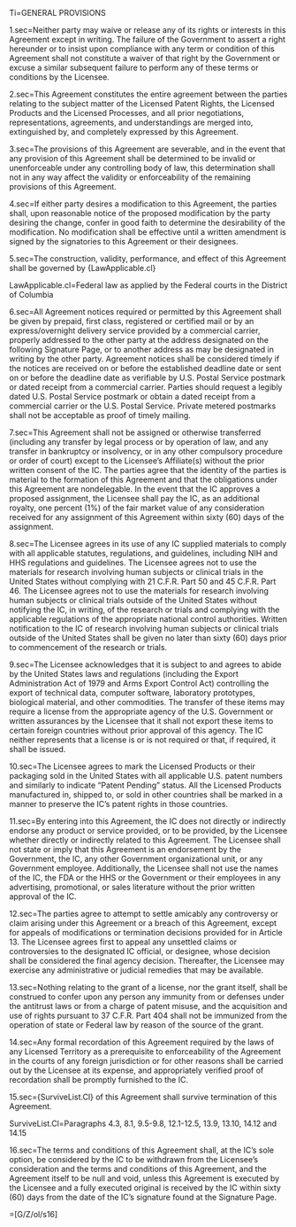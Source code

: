 Ti=GENERAL PROVISIONS

1.sec=Neither party may waive or release any of its rights or interests in this Agreement except in writing.  The failure of the Government to assert a right hereunder or to insist upon compliance with any term or condition of this Agreement shall not constitute a waiver of that right by the Government or excuse a similar subsequent failure to perform any of these terms or conditions by the Licensee.

2.sec=This Agreement constitutes the entire agreement between the parties relating to the subject matter of the Licensed Patent Rights, the Licensed Products and the Licensed Processes, and all prior negotiations, representations, agreements, and understandings are merged into, extinguished by, and completely expressed by this Agreement.

3.sec=The provisions of this Agreement are severable, and in the event that any provision of this Agreement shall be determined to be invalid or unenforceable under any controlling body of law, this determination shall not in any way affect the validity or enforceability of the remaining provisions of this Agreement.

4.sec=If either party desires a modification to this Agreement, the parties shall, upon reasonable notice of the proposed modification by the party desiring the change, confer in good faith to determine the desirability of the modification.  No modification shall be effective until a written amendment is signed by the signatories to this Agreement or their designees.

5.sec=The construction, validity, performance, and effect of this Agreement shall be governed by {LawApplicable.cl}

LawApplicable.cl=Federal law as applied by the Federal courts in the District of Columbia

6.sec=All Agreement notices required or permitted by this Agreement shall be given by prepaid, first class, registered or certified mail or by an express/overnight delivery service provided by a commercial carrier, properly addressed to the other party at the address designated on the following Signature Page, or to another address as may be designated in writing by the other party. Agreement notices shall be considered timely if the notices are received on or before the established deadline date or sent on or before the deadline date as verifiable by U.S. Postal Service postmark or dated receipt from a commercial carrier.  Parties should request a legibly dated U.S. Postal Service postmark or obtain a dated receipt from a commercial carrier or the U.S. Postal Service.  Private metered postmarks shall not be acceptable as proof of timely mailing.

7.sec=This Agreement shall not be assigned or otherwise transferred (including any transfer by legal process or by operation of law, and any transfer in bankruptcy or insolvency, or in any other compulsory procedure or order of court) except to the Licensee’s Affiliate(s) without the prior written consent of the IC.  The parties agree that the identity of the parties is material to the formation of this Agreement and that the obligations under this Agreement are nondelegable.  In the event that the IC approves a proposed assignment, the Licensee shall pay the IC, as an additional royalty, one percent (1%) of the fair market value of any consideration received for any assignment of this Agreement within sixty (60) days of the assignment.

8.sec=The Licensee agrees in its use of any IC supplied materials to comply with all applicable statutes, regulations, and guidelines, including NIH and HHS regulations and guidelines.  The Licensee agrees not to use the materials for research involving human subjects or clinical trials in the United States without complying with 21 C.F.R. Part 50 and 45 C.F.R. Part 46.  The Licensee agrees not to use the materials for research involving human subjects or clinical trials outside of the United States without notifying the IC, in writing, of the research or trials and complying with the applicable regulations of the appropriate national control authorities.  Written notification to the IC of research involving human subjects or clinical trials outside of the United States shall be given no later than sixty (60) days prior to commencement of the research or trials.

9.sec=The Licensee acknowledges that it is subject to and agrees to abide by the United States laws and regulations (including the Export Administration Act of 1979 and Arms Export Control Act) controlling the export of technical data, computer software, laboratory prototypes, biological material, and other commodities.  The transfer of these items may require a license from the appropriate agency of the U.S. Government or written assurances by the Licensee that it shall not export these items to certain foreign countries without prior approval of this agency.  The IC neither represents that a license is or is not required or that, if required, it shall be issued.

10.sec=The Licensee agrees to mark the Licensed Products or their packaging sold in the United States with all applicable U.S. patent numbers and similarly to indicate “Patent Pending” status.  All the Licensed Products manufactured in, shipped to, or sold in other countries shall be marked in a manner to preserve the IC’s patent rights in those countries.

11.sec=By entering into this Agreement, the IC does not directly or indirectly endorse any product or service provided, or to be provided, by the Licensee whether directly or indirectly related to this Agreement.  The Licensee shall not state or imply that this Agreement is an endorsement by the Government, the IC, any other Government organizational unit, or any Government employee.  Additionally, the Licensee shall not use the names of the IC, the FDA or the HHS or the Government or their employees in any advertising, promotional, or sales literature without the prior written approval of the IC.

12.sec=The parties agree to attempt to settle amicably any controversy or claim arising under this Agreement or a breach of this Agreement, except for appeals of modifications or termination decisions provided for in Article 13.  The Licensee agrees first to appeal any unsettled claims or controversies to the designated IC official, or designee, whose decision shall be considered the final agency decision.  Thereafter, the Licensee may exercise any administrative or judicial remedies that may be available.

13.sec=Nothing relating to the grant of a license, nor the grant itself, shall be construed to confer upon any person any immunity from or defenses under the antitrust laws or from a charge of patent misuse, and the acquisition and use of rights pursuant to 37 C.F.R. Part 404 shall not be immunized from the operation of state or Federal law by reason of the source of the grant.

14.sec=Any formal recordation of this Agreement required by the laws of any Licensed Territory as a prerequisite to enforceability of the Agreement in the courts of any foreign jurisdiction or for other reasons shall be carried out by the Licensee at its expense, and appropriately verified proof of recordation shall be promptly furnished to the IC.

15.sec={SurviveList.Cl} of this Agreement shall survive termination of this Agreement.

SurviveList.Cl=Paragraphs 4.3, 8.1, 9.5-9.8, 12.1-12.5, 13.9, 13.10, 14.12 and 14.15

16.sec=The terms and conditions of this Agreement shall, at the IC’s sole option, be considered by the IC to be withdrawn from the Licensee’s consideration and the terms and conditions of this Agreement, and the Agreement itself to be null and void, unless this Agreement is executed by the Licensee and a fully executed original is received by the IC within sixty (60) days from the date of the IC’s signature found at the Signature Page.

=[G/Z/ol/s16]

